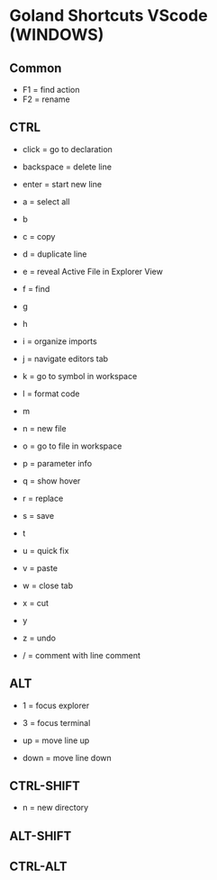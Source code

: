 # Goland Shortcuts VScode (WINDOWS)

## Common

- F1 = find action
- F2 = rename

## CTRL

- click = go to declaration
- backspace = delete line
- enter = start new line

- a = select all
- b
- c = copy
- d = duplicate line
- e = reveal Active File in Explorer View
- f = find
- g 
- h
- i = organize imports
- j = navigate editors tab
- k = go to symbol in workspace
- l = format code
- m
- n = new file
- o = go to file in workspace
- p = parameter info
- q = show hover
- r = replace
- s = save
- t
- u = quick fix
- v = paste
- w = close tab
- x = cut
- y
- z = undo

- / = comment with line comment

## ALT

- 1 = focus explorer
- 3 = focus terminal

- up = move line up
- down = move line down

## CTRL-SHIFT

- n = new directory

## ALT-SHIFT

## CTRL-ALT

